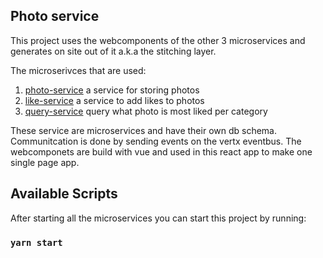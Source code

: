## Photo service

This project uses the webcomponents of the other 3 microservices and generates on site out of it a.k.a the stitching layer.

The microserivces that are used:
1. [photo-service][1] a service for storing photos
1. [like-service][2] a service to add likes to photos
1. [query-service][3] query what photo is most liked per category

These service are microservices and have their own db schema.
Communitcation is done by sending events on the vertx eventbus.
The webcomponets are build with vue and used in this react app to make one single page app.

## Available Scripts

After starting all the microservices you can start this project by running:

### `yarn start`

[1]: https://github.com/edewit/photo-gallery-photo/tree/front-end
[2]: https://github.com/edewit/photo-gallery-like/tree/front-end
[3]: https://github.com/edewit/photo-gallery-query/tree/front-end

